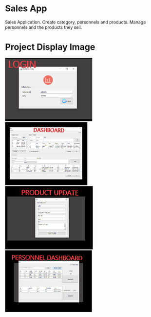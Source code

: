 # Sales App
Sales Application. Create category, personnels and products. Manage personnels and the products they sell.

# Project Display Image
<p>
  
<a href="https://github.com/bayrakyunus/SalesApp/blob/master/screenshots/ss1.png" target="_blank">
<img src="https://github.com/bayrakyunus/SalesApp/blob/master/screenshots/ss1.png" width="286" style="max-width:100%;"></a>

<a href="https://github.com/bayrakyunus/SalesApp/blob/master/screenshots/ss2.png" target="_blank">
<img src="https://github.com/bayrakyunus/SalesApp/blob/master/screenshots/ss2.png" width="270" style="max-width:100%;"></a>
</br>
<a href="https://github.com/bayrakyunus/SalesApp/blob/master/screenshots/ss3.png" target="_blank">
<img src="https://github.com/bayrakyunus/SalesApp/blob/master/screenshots/ss3.png" width="288" style="max-width:100%;"></a>

<a href="https://github.com/bayrakyunus/SalesApp/blob/master/screenshots/ss4.png" target="_blank">
<img src="https://github.com/bayrakyunus/SalesApp/blob/master/screenshots/ss4.png" width="285" style="max-width:100%;"></a>

</p>
